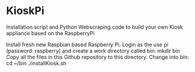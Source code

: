 KioskPi
=======

Installation script and Python Webscraping code to build your own Kiosk appliance based on the RaspberryPi

Install fresh new Raspbian based Raspberry Pi. Login as the use pi (password: raspberry) and create a work directory called bin:
mkdir bin
Copy all the files in this Github repository to this directory.
Change into bin:
cd ~/bin
./installKiosk.sh
